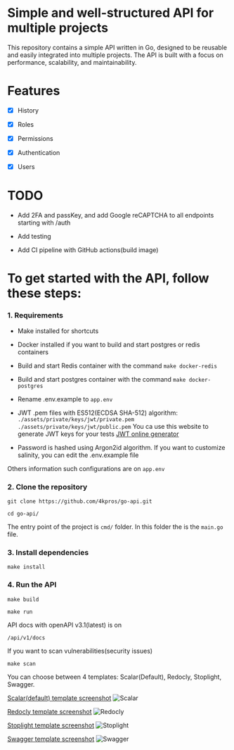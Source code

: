 # Simple and well-structured API for multiple projects

This repository contains a simple API written in Go, designed to be reusable and easily integrated into multiple
projects. The API is built with a focus on performance, scalability, and maintainability.

# Features

- [x] History

- [x] Roles

- [x] Permissions

- [x] Authentication

- [x] Users

# TODO

- Add 2FA and passKey, and add Google reCAPTCHA to all endpoints starting with /auth

- Add testing

- Add CI pipeline with GitHub actions(build image)

# To get started with the API, follow these steps:

### 1. Requirements

- Make installed for shortcuts

- Docker installed if you want to build and start postgres or redis containers

- Build and start Redis container with the command ```make docker-redis```

- Build and start postgres container with the command ```make docker-postgres```

- Rename .env.example to ```app.env```

- JWT .pem files with ES512(ECDSA SHA-512) algorithm: ```./assets/private/keys/jwt/private.pem``` ```./assets/private/keys/jwt/public.pem```
  You ca use this website to generate JWT keys for your tests [JWT online generator](https://jwt-keys.21no.de/)

- Password is hashed using Argon2id algorithm. If you want to customize salinity, you can edit the .env.example file

Others information such configurations are on ```app.env```

### 2. Clone the repository

```
git clone https://github.com/4kpros/go-api.git
```

```
cd go-api/
```

The entry point of the project is `cmd/` folder. In this folder the is the `main.go` file.

### 3. Install dependencies

```
make install
```

### 4. Run the API

```
make build
```

```
make run
```

API docs with openAPI v3.1(latest) is on

```
/api/v1/docs
```

If you want to scan vulnerabilities(security issues)

```
make scan
```

You can choose between 4 templates: Scalar(Default), Redocly, Stoplight, Swagger.

<ins>Scalar(default) template screenshot</ins>
![Scalar](https://github.com/user-attachments/assets/b0a5304a-7b77-496c-a5c8-d6f81581aba5)

<ins>Redocly template screenshot</ins>
![Redocly](https://github.com/user-attachments/assets/abb7a0b4-e481-4a8e-8fba-08498283ad21)

<ins>Stoplight template screenshot</ins>
![Stoplight](https://github.com/user-attachments/assets/2b18f7f3-2577-4617-b64a-b5981de3dfc3)

<ins>Swagger template screenshot</ins>
![Swagger](https://github.com/user-attachments/assets/9f2a7fab-4472-42f7-bad6-33d46b44f374)

